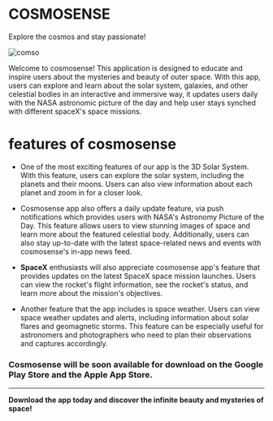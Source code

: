 # COSMOSENSE 
Explore the cosmos and stay passionate!

![comso](https://user-images.githubusercontent.com/49169158/213964516-81a65521-df57-412b-bd65-cebb3ebb07bf.png)

Welcome to cosmosense! This application is designed to educate and inspire users about the mysteries and beauty of outer space. With this app, users can explore and learn about the solar system, galaxies, and other celestial bodies in an interactive and immersive way, it updates users daily with the NASA astronomic picture of the day and help user stays synched with different spaceX's space missions.



# features of cosmosense

 - One of the most exciting features of our app is the 3D Solar System. With this feature, users can explore the solar system, including the planets and their moons. Users can also view information about each planet and zoom in for a closer look. 

 - Cosmosense app also offers a daily update feature, via push notifications which provides users with NASA's Astronomy Picture of the Day. This feature allows users to view stunning images of space and learn more about the featured celestial body. Additionally, users can also stay up-to-date with the latest space-related news and events with cosmosense's in-app news feed.

 - **SpaceX** enthusiasts will also appreciate cosmosense app's feature that provides updates on the latest SpaceX space mission launches. Users can view the rocket's flight information, see the rocket's status, and learn more about the mission's objectives.

 - Another feature that the app includes is space weather. Users can view space weather updates and alerts, including information about solar flares and geomagnetic storms. This feature can be especially useful for astronomers and photographers who need to plan their observations and captures accordingly.

 ###  Cosmosense will be soon available for download on the Google Play Store and the Apple App Store. 
 <hr/>

 **Download the app today and discover the infinite beauty and mysteries of space!**
